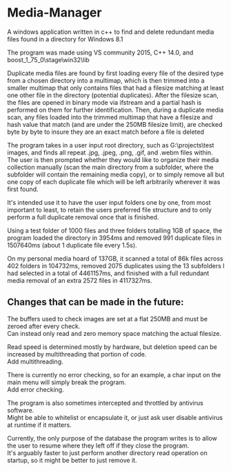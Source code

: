 # Media-Manager
A windows application written in c++ to find and delete redundant media files found in a directory for Windows 8.1

The program was made using VS community 2015, C++ 14.0, and boost_1_75_0\stage\win32\lib

Duplicate media files are found by first loading every file of the desired type from a chosen directory into a multimap, which is then trimmed into a smaller multimap that only contains files that had a filesize matching at least one other file in the directory (potential duplicates).
After the filesize scan, the files are opened in binary mode via ifstream and a partial hash is performed on them for further identification.
Then, during a duplicate media scan, any files loaded into the trimmed multimap that have a filesize and hash value that match (and are under the 250MB filesize limit), are checked byte by byte to insure they are an exact match before a file is deleted

The program takes in a user input root directory, such as G:\projects\test images, and finds all repeat .jpg, .jpeg, .png, .gif, and .webm files within.
The user is then prompted whether they would like to organize their media collection manually (scan the main directory from a subfolder, where the subfolder will contain the remaining media copy), or to simply remove all but one copy of each duplicate file which will be left arbitrarily wherever it was first found.

It's intended use it to have the user input folders one by one, from most important to least, to retain the users preferred file structure and to only perform a full duplicate removal once that is finished.

Using a test folder of 1000 files and three folders totalling 1GB of space, the program loaded the directory in 3954ms and removed 991 duplicate files in 1507640ms (about 1 duplicate file every 1.5s).

On my personal media hoard of 137GB, it scanned a total of 86k files across 402 folders in 104732ms, removed 2075 duplicates using the 13 subfolders I had selected in a total of 4461157ms, and finished with a full redundant media removal of an extra 2572 files in 4117327ms.



## Changes that can be made in the future:

The buffers used to check images are set at a flat 250MB and must be zeroed after every check.<br/>
Can instead only read and zero memory space matching the actual filesize.

Read speed is determined mostly by hardware, but deletion speed can be increased by multithreading that portion of code.<br/>
Add multithreading.

There is currently no error checking, so for an example, a char input on the main menu will simply break the program.<br/>
Add error checking.

The program is also sometimes intercepted and throttled by antivirus software.<br/>
Might be able to whitelist or encapsulate it, or just ask user disable antivirus at runtime if it matters.

Currently, the only purpose of the database the program writes is to allow the user to resume where they left off if they close the program.<br/>
It's arguably faster to just perform another directory read operation on startup, so it might be better to just remove it.
